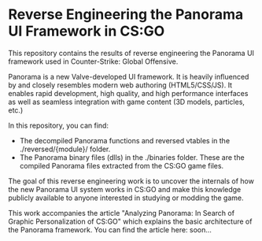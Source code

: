 Reverse Engineering the Panorama UI Framework in CS:GO 
====

This repository contains the results of reverse engineering the Panorama UI framework used in Counter-Strike: Global Offensive. 

Panorama is a new Valve-developed UI framework. It is heavily influenced by and closely resembles modern web authoring (HTML5/CSS/JS). It enables rapid development, high quality, and high performance interfaces as well as seamless integration with game content (3D models, particles, etc.) 

In this repository, you can find:

- The decompiled Panorama functions and reversed vtables in the ./reversed/{module}/ folder. 
- The Panorama binary files (dlls) in the ./binaries folder. These are the compiled Panorama files extracted from the CS:GO game files. 

The goal of this reverse engineering work is to uncover the internals of how the new Panorama UI system works in CS:GO and make this knowledge publicly available to anyone interested in studying or modding the game. 

This work accompanies the article "Analyzing Panorama: In Search of Graphic Personalization of CS:GO" which explains the basic architecture of the Panorama framework. You can find the article here: soon...